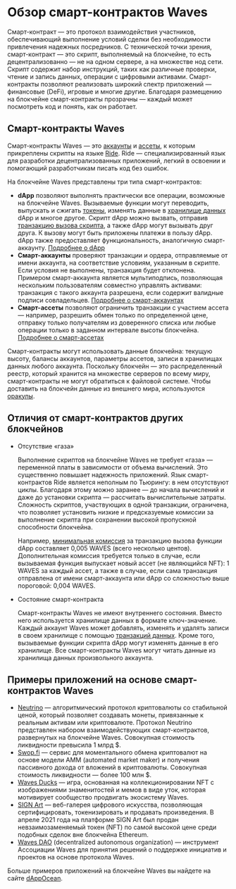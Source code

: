 # Обзор смарт-контрактов Waves

Смарт-контракт — это протокол взаимодействия участников, обеспечивающий выполнение условий сделки без необходимости привлечения надежных посредников. С технической точки зрения, смарт-контракт — это скрипт, выполняемый на блокчейне, то есть децентрализованно — не на одном сервере, а на множестве нод сети. Скрипт содержит набор инструкций, таких как различные проверки, чтение и запись данных, операции с цифровыми активами. Cмарт-контракты позволяют реализовать широкий спектр приложений — финансовые (DeFi), игровые и многие другие. Благодаря размещению на блокчейне смарт-контракты прозрачны — каждый может посмотреть код и понять, как он работает.

## Cмарт-контракты Waves

Смарт-контракты Waves — это [аккаунты](/ru/blockchain/account/) и [ассеты](/ru/blockchain/token/), к которым прикреплены скрипты на языке [Ride](/ru/ride/). Ride — специализированный язык для разработки децентрализованных приложений, легкий в освоении и помогающий разработчикам писать код без ошибок.

На блокчейне Waves представлены три типа смарт-контрактов:

* **dApp** позволяют выполнять практически все операции, возможные на блокчейне Waves. Вызываемые функции могут переводить, выпускать и сжигать [токены](/ru/blockchain/token/), изменять данные в [хранилище данных](/ru/blockchain/account/account-data-storage) dApp и многое другое. Скрипт dApp можно вызвать, отправив [транзакцию вызова скрипта](/ru/blockchain/transaction-type/invoke-script-transaction), а также dApp могут вызывать друг друга. К вызову могут быть приложены платежи в пользу dApp. dApp также предоставляет функциональность, аналогичную смарт-аккаунту. [Подробнее о dApp](/ru/building-apps/smart-contracts/what-is-a-dapp)
* **Смарт-аккаунты** проверяют транзакции и ордера, отправляемые от имени аккаунта, на соответствие условиям, указанным в скрипте. Если условия не выполнены, транзакция будет отклонена. Примером смарт-аккаунта является мультиподпись, позволяющая нескольким пользователям совместно управлять активами: транзакция с такого аккаунта разрешена, если содержит валидные подписи совладельцев. [Подробнее о смарт-аккаунтах](/ru/building-apps/smart-contracts/what-is-smart-account)
* **Смарт-ассеты** позволяют ограничить транзакции с участием ассета — например, разрешить обмен только по определенной цене, отправку только получателям из доверенного списка или любые операции только в заданном интервале высоты блокчейна. [Подробнее о смарт-ассетах](/ru/building-apps/smart-contracts/what-is-smart-asset)

Смарт-контракты могут использовать данные блокчейна: текущую высоту, балансы аккаунтов, параметры ассетов, записи в хранилищах данных любого аккаунта. Поскольку блокчейн — это распределенный реестр, который хранится на множестве серверов по всему миру, смарт-контракты не могут обратиться к файловой системе. Чтобы доставить на блокчейн данные из внешнего мира, используются [оракулы](/ru/blockchain/oracle).

## Отличия от смарт-контрактов других блокчейнов

* Отсутствие «газа»

   Выполнение скриптов на блокчейне Waves не требует «газа» — переменной платы в зависимости от объема вычислений. Это существенно повышает надежность приложений. Язык смарт-контрактов Ride является неполным по Тьюрингу: в нем отсутствуют циклы. Благодаря этому можно заранее — до начала вычислений и даже до установки скрипта — рассчитать вычислительные затраты. Сложность скриптов, участвующих в одной транзакции, ограничена, что позволяет установить низкие и предсказуемые комиссии за выполнение скрипта при сохранении высокой пропускной способности блокчейна.

   Например, [минимальная комиссия](/ru/blockchain/transaction/transaction-fee) за транзакцию вызова функции dApp составляет 0,005 WAVES (всего несколько центов). Дополнительная комиссия требуется только в случае, если вызываемая функция выпускает новый ассет (не являющийся NFT): 1 WAVES за каждый ассет, а также в случае, если сама транзакция отправлена от имени смарт-аккаунта или dApp со сложностью выше пороговой: 0,004 WAVES.

* Состояние смарт-контракта

   Cмарт-контракты Waves не имеют внутреннего состояния. Вместо него используется хранилище данных в формате ключ-значение. Каждый аккаунт Waves может добавлять, изменять и удалять записи в своем хранилище с помощью [транзакций данных](/ru/blockchain/transaction-type/data-transaction). Кроме того, вызываемые функции скрипта dApp могут изменять данные в его хранилище. Все смарт-контракты Waves могут читать данные из хранилища данных произвольного аккаунта.

## Примеры приложений на основе смарт-контрактов Waves

* [Neutrino](http://neutrino.at/) — алгоритмический протокол криптовалюты со стабильной ценой, который позволяет создавать монеты, привязанные к реальным активам или криптовалюте. Протокол Neutrino представлен набором взаимодействующих смарт-контрактов, развернутых на блокчейне Waves. Совокупная стоимость ликвидности превысила 1 млрд $.
* [Swop.fi](https://swop/fi) — сервис для моментального обмена криптовалют на основе модели AMM (automated market maker) и получения пассивного дохода от вложений в криптовалюты. Совокупная стоимость ликвидности — более 100 млн $.
* [Waves Ducks](https://wavesducks.com/) — игра, основанная на коллекционировании NFT c изображениями знаменитостей и мемов в виде уток, которая мотивирует сообщество продвигать экосистему Waves.
* [SIGN Art](https://sign-art.app/) — веб-галерея цифрового искусства, позволяющая сертифицировать, токенизировать и продавать произведения. В апреле 2021 года на платформе SIGN Art был продан невзаимозаменяемый токен (NFT) по самой высокой цене среди подобных сделок вне блокчейна Ethereum.
* [Waves DAO](https://dao.wavesassociation.org/) (decentralized autonomous organization) — инструмент Ассоциации Waves для принятия решений о поддержке инициатив и проектов на основе протокола Waves.

Больше примеров приложений на блокчейне Waves вы найдете на сайте [dAppOcean](https://www.dappocean.io/).
